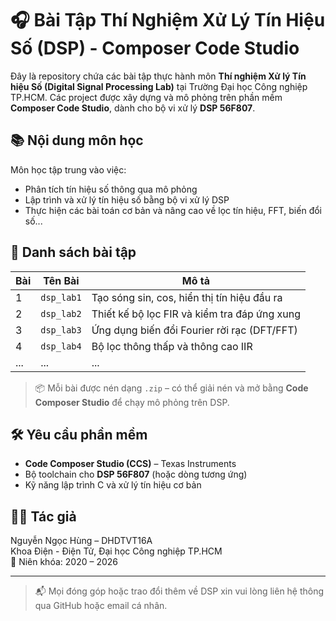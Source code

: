 # 🎧 Bài Tập Thí Nghiệm Xử Lý Tín Hiệu Số (DSP) - Composer Code Studio

Đây là repository chứa các bài tập thực hành môn **Thí nghiệm Xử lý Tín hiệu Số (Digital Signal Processing Lab)** tại Trường Đại học Công nghiệp TP.HCM. Các project được xây dựng và mô phỏng trên phần mềm **Composer Code Studio**, dành cho bộ vi xử lý **DSP 56F807**.

## 📚 Nội dung môn học

Môn học tập trung vào việc:

- Phân tích tín hiệu số thông qua mô phỏng
- Lập trình và xử lý tín hiệu số bằng bộ vi xử lý DSP
- Thực hiện các bài toán cơ bản và nâng cao về lọc tín hiệu, FFT, biến đổi số...

## 📁 Danh sách bài tập

| Bài | Tên Bài | Mô tả |
|-----|--------|-------|
| 1   | `dsp_lab1` | Tạo sóng sin, cos, hiển thị tín hiệu đầu ra |
| 2   | `dsp_lab2` | Thiết kế bộ lọc FIR và kiểm tra đáp ứng xung |
| 3   | `dsp_lab3` | Ứng dụng biến đổi Fourier rời rạc (DFT/FFT) |
| 4   | `dsp_lab4` | Bộ lọc thông thấp và thông cao IIR |
| ... | ... | ... |

> 📦 Mỗi bài được nén dạng `.zip` – có thể giải nén và mở bằng **Code Composer Studio** để chạy mô phỏng trên DSP.

## 🛠 Yêu cầu phần mềm

- **Code Composer Studio (CCS)** – Texas Instruments
- Bộ toolchain cho **DSP 56F807** (hoặc dòng tương ứng)
- Kỹ năng lập trình C và xử lý tín hiệu cơ bản

## 👨‍💻 Tác giả

Nguyễn Ngọc Hùng – DHDTVT16A  
Khoa Điện - Điện Tử, Đại học Công nghiệp TP.HCM  
📅 Niên khóa: 2020 – 2026

---

> 📬 Mọi đóng góp hoặc trao đổi thêm về DSP xin vui lòng liên hệ thông qua GitHub hoặc email cá nhân.
